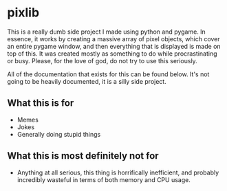 # pixlib
This is a really dumb side project I made using python and pygame. 
In essence, it works by creating a massive array of pixel objects, which cover an entire pygame window, and then everything that is displayed is made on top of this. It was created mostly as something to do while procrastinating or busy. Please, for the love of god, do not try to use this seriously.

All of the documentation that exists for this can be found below. It's not going to be heavily documented, it is a silly side project.

## What this is for
- Memes
- Jokes
- Generally doing stupid things
## What this is most definitely not for
- Anything at all serious, this thing is horrifically inefficient, and probably incredibly wasteful in terms of both memory and CPU usage. 
